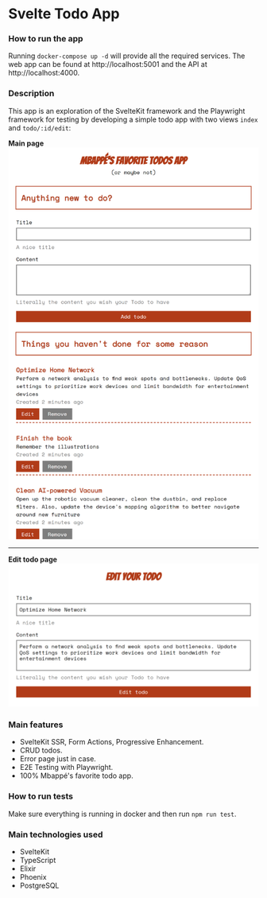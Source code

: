 # Svelte Todo App

### How to run the app

Running `docker-compose up -d` will provide all the required services. The web app can be found at http://localhost:5001 and the API at http://localhost:4000.

### Description

This app is an exploration of the SvelteKit framework and the Playwright framework for testing by developing a simple todo app with two views `index` and `todo/:id/edit`:

**Main page** 
![index page](./assets/index_page.png)

---
**Edit todo page** 
![edit page](./assets/edit_page.png)

### Main features

* SvelteKit SSR, Form Actions, Progressive Enhancement.
* CRUD todos.
* Error page just in case.
* E2E Testing with Playwright.
* 100% Mbappé's favorite todo app.

### How to run tests
Make sure everything is running in docker and then run `npm run test`.

### Main technologies used

* SvelteKit
* TypeScript
* Elixir
* Phoenix
* PostgreSQL

